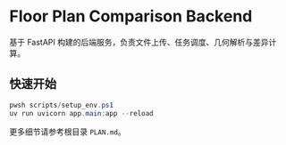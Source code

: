 # Floor Plan Comparison Backend

基于 FastAPI 构建的后端服务，负责文件上传、任务调度、几何解析与差异计算。

## 快速开始

```powershell
pwsh scripts/setup_env.ps1
uv run uvicorn app.main:app --reload
```

更多细节请参考根目录 `PLAN.md`。
